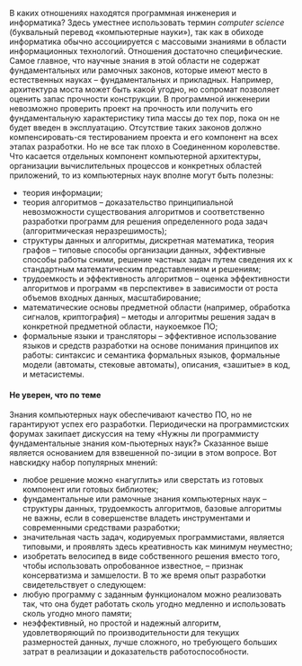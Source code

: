 В каких отношениях находятся программная инженерия и информатика? Здесь уместнее использовать термин *computer science* (буквальный перевод «компьютерные науки»), так как в обиходе информатика обычно ассоциируется с массовыми знаниями в области информационных технологий. Отношения достаточно специфические. Самое главное, что научные знания в этой области не содержат фундаментальных или рамочных законов, которые имеют место в естественных науках – фундаментальных и прикладных. Например, архитектура моста может быть какой угодно, но сопромат позволяет оценить запас прочности конструкции. В программной инженерии невозможно проверить проект на прочность или получить его фундаментальную характеристику типа массы до тех пор, пока он не будет введен в эксплуатацию. Отсутствие таких законов должно компенсировать-ся тестированием проекта и его компонент на всех этапах разработки.
Но не все так плохо в Соединенном королевстве. Что касается отдельных компонент компьютерной архитектуры, организации вычислительных процессов и конкретных областей приложений, то из компьютерных наук вполне могут быть полезны:
- теория информации;
- теория алгоритмов – доказательство принципиальной невозможности существования алгоритмов и соответственно разработки программ для решения определенного рода задач (алгоритмическая неразрешимость);
- структуры данных и алгоритмы, дискретная математика, теория графов – типовые способы организации данных, эффективные способы работы сними, решение частных задач путем сведения их к стандартным математическим представлениям и решениям;
- трудоемкость и эффективность алгоритмов – оценка эффективности алгоритмов и программ «в перспективе» в зависимости от роста объемов входных данных, масштабирование;
- математические основы предметной области (например, обработка сигналов, криптография) – методы и алгоритмы решения задач в конкретной предметной области, наукоемкое ПО;
- формальные языки и трансляторы – эффективное использование языков и средств разработки на основе понимания принципов их работы: синтаксис и семантика формальных языков, формальные модели (автоматы, стековые автоматы), описания, «зашитые» в код, и метасистемы.

#### Не уверен, что по теме

Знания компьютерных наук обеспечивают качество ПО, но не гарантируют успех его разработки. Периодически на программистских форумах закипает дискуссия на тему «Нужны ли программисту фундаментальные знания ком-пьютерных наук?» Сказанное выше является основанием для взвешенной по-зиции в этом вопросе. Вот навскидку набор популярных мнений:
- любое решение можно «нагуглить» или сверстать из готовых компонент или готовых библиотек;
- фундаментальные или рамочные знания компьютерных наук – структуры данных, трудоемкость алгоритмов, базовые алгоритмы не важны, если в совершенстве владеть инструментами и современными средствами разработки;
- значительная часть задач, кодируемых программистами, является типовыми, и проявлять здесь креативность как минимум неуместно;
- изобретать велосипед в виде собственного решения вместо того, чтобы использовать опробованное известное, – признак консерватизма и замшелости.
В то же время опыт разработки свидетельствует о следующем:
- любую программу с заданным функционалом можно реализовать так, что она будет работать сколь угодно медленно и использовать сколь угодно много памяти;
- неэффективный, но простой и надежный алгоритм, удовлетворяющий по производительности для текущих размерностей данных, лучше сложного, но требующего больших затрат в реализации и доказательств работоспособности.
